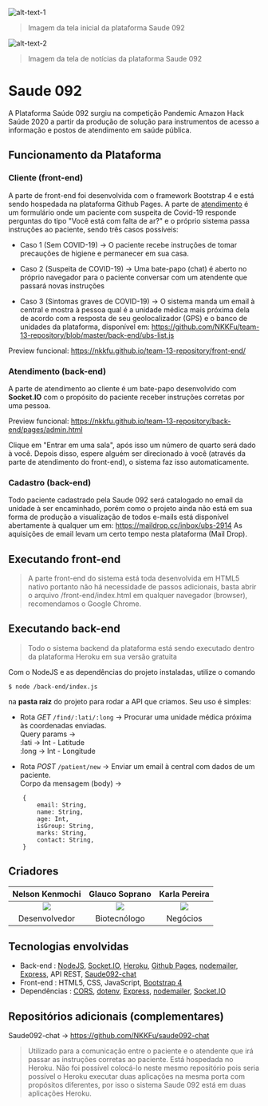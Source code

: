 ![alt-text-1](https://i.ibb.co/2YTzVrd/print1.png)
> Imagem da tela inicial da plataforma Saude 092

![alt-text-2](https://i.ibb.co/TRtCwjq/print2.png)
> Imagem da tela de notícias da plataforma Saude 092

# Saude 092

A Plataforma Saúde 092 surgiu na competição Pandemic Amazon Hack Saúde 2020 a partir da produção de solução para instrumentos de acesso a informação e postos de atendimento em saúde pública.

## Funcionamento da Plataforma

### Cliente (front-end)

A parte de front-end foi desenvolvida com o framework Bootstrap 4 e está sendo hospedada na plataforma Github Pages. A parte de [atendimento](#Atendimento) é um formulário onde um paciente com suspeita de Covid-19 responde perguntas do tipo "Você está com falta de ar?" e o próprio sistema passa instruções ao paciente, sendo três casos possíveis:

- Caso 1 (Sem COVID-19) -> O paciente recebe instruções de tomar precauções de higiene e permanecer em sua casa.

- Caso 2 (Suspeita de COVID-19) -> Uma bate-papo (chat) é aberto no próprio navegador para o paciente conversar com um atendente que passará novas instruções

- Caso 3 (Sintomas graves de COVID-19) -> O sistema manda um email à central e mostra à pessoa qual é a unidade médica mais próxima dela de acordo com a resposta de seu geolocalizador (GPS) e o banco de unidades da plataforma, disponível em: https://github.com/NKKFu/team-13-repository/blob/master/back-end/ubs-list.js

Preview funcional: https://nkkfu.github.io/team-13-repository/front-end/

### Atendimento (back-end)

A parte de atendimento ao cliente é um bate-papo desenvolvido com **Socket.IO** com o propósito do paciente receber instruções corretas por uma pessoa. 

Preview funcional: https://nkkfu.github.io/team-13-repository/back-end/pages/admin.html

Clique em "Entrar em uma sala", após isso um número de quarto será dado à você. Depois disso, espere alguém ser direcionado à você (através da parte de atendimento do front-end), o sistema faz isso automaticamente.

### Cadastro (back-end)

Todo paciente cadastrado pela Saude 092 será catalogado no email da unidade à ser encaminhado, porém como o projeto ainda não está em sua forma de produção a visualização de todos e-mails está disponível abertamente à qualquer um em: https://maildrop.cc/inbox/ubs-2914
As aquisições de email levam um certo tempo nesta plataforma (Mail Drop).


## Executando front-end

> A parte front-end do sistema está toda desenvolvida em HTML5 nativo portanto não há necessidade de passos adicionais, basta abrir o arquivo /front-end/index.html em qualquer navegador (browser), recomendamos o Google Chrome. 

## Executando back-end

> Todo o sistema backend da plataforma está sendo executado dentro da plataforma Heroku em sua versão gratuita

Com o NodeJS e as dependências do projeto instaladas, utilize o comando

`$ node /back-end/index.js`

na **pasta raiz** do projeto para rodar a API que criamos. Seu uso é simples:

- Rota *GET* `/find/:lati/:long` -> Procurar uma unidade médica próxima às coordenadas enviadas.<br>
Query params -> <br>
:lati -> Int - Latitude<br>
:long -> Int - Longitude

- Rota *POST* `/patient/new` -> Enviar um email à central com dados de um paciente.<br>
Corpo da mensagem (body) ->

```
    {
    	email: String,
    	name: String,
    	age: Int,
    	isGroup: String,
    	marks: String,
    	contact: String,
    }
```

## Criadores

| **Nelson Kenmochi** | **Glauco Soprano** | **Karla Pereira** |
| :------------: | :------------: | :------------: |
| ![](https://i.ibb.co/LhVkGjS/Whats-App-Image-2020-04-12-at-11-30-29.jpg)   | ![](https://i.ibb.co/2gMgm7j/Whats-App-Image-2020-04-12-at-11-58-11.jpg)  | ![](https://i.ibb.co/KNHDWhH/karla.png) |
| Desenvolvedor | Biotecnólogo | Negócios |

## Tecnologias envolvidas

- Back-end : [NodeJS](https://nodejs.org/), [Socket.IO](https://socket.io/), [Heroku](https://www.heroku.com/), [Github Pages](https://pages.github.com/), [nodemailer](https://nodemailer.com/), [Express](https://expressjs.com/pt-br/), API REST, [Saude092-chat](https://github.com/NKKFu/saude092-chat)
- Front-end : HTML5, CSS, JavaScript, [Bootstrap 4](https://getbootstrap.com/)
- Dependências : [CORS](https://www.npmjs.com/package/cors),  [dotenv](https://www.npmjs.com/package/dotenv),  [Express](https://expressjs.com/pt-br/),  [nodemailer](https://nodemailer.com/),  [Socket.IO](https://socket.io/)

## Repositórios adicionais (complementares)

Saude092-chat -> https://github.com/NKKFu/saude092-chat
> Utilizado para a comunicação entre o paciente e o atendente que irá passar as instruções corretas ao paciente. Está hospedada no Heroku. Não foi possível colocá-lo neste mesmo repositório pois seria possível o Heroku executar duas aplicações na mesma porta com propósitos diferentes, por isso o sistema Saude 092 está em duas aplicações Heroku.